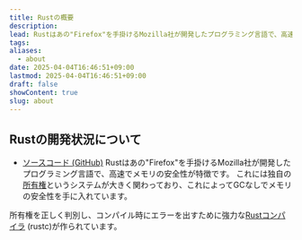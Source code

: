 ```yaml
---
title: Rustの概要
description: 
lead: Rustはあの"Firefox"を手掛けるMozilla社が開発したプログラミング言語で、高速でメモリの安全性が特徴です。
tags: 
aliases:
  - about
date: 2025-04-04T16:46:51+09:00
lastmod: 2025-04-04T16:46:51+09:00
draft: false
showContent: true
slug: about
---
```

## Rustの開発状況について
- [ソースコード (GitHub)](https://github.com/rust-lang/rust)
Rustはあの"Firefox"を手掛けるMozilla社が開発したプログラミング言語で、高速でメモリの安全性が特徴です。
これには独自の[所有権](所有権.md)というシステムが大きく関わっており、これによってGCなしでメモリの安全性を手に入れています。

所有権を正しく判別し、コンパイル時にエラーを出すために強力な[Rustコンパイラ](Rustコンパイラ.md) (rustc)が作られています。
